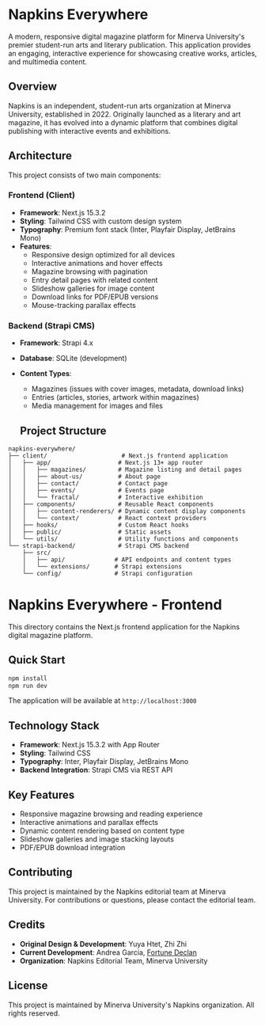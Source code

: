 # Napkins Everywhere

A modern, responsive digital magazine platform for Minerva University's premier student-run arts and literary publication. This application provides an engaging, interactive experience for showcasing creative works, articles, and multimedia content.

## Overview

Napkins is an independent, student-run arts organization at Minerva University, established in 2022. Originally launched as a literary and art magazine, it has evolved into a dynamic platform that combines digital publishing with interactive events and exhibitions.

## Architecture

This project consists of two main components:

### Frontend (Client)

- **Framework**: Next.js 15.3.2
- **Styling**: Tailwind CSS with custom design system
- **Typography**: Premium font stack (Inter, Playfair Display, JetBrains Mono)
- **Features**:
  - Responsive design optimized for all devices
  - Interactive animations and hover effects
  - Magazine browsing with pagination
  - Entry detail pages with related content
  - Slideshow galleries for image content
  - Download links for PDF/EPUB versions
  - Mouse-tracking parallax effects

### Backend (Strapi CMS)

- **Framework**: Strapi 4.x
- **Database**: SQLite (development)
- **Content Types**:

  - Magazines (issues with cover images, metadata, download links)
  - Entries (articles, stories, artwork within magazines)
  - Media management for images and files

  ## Project Structure

```
napkins-everywhere/
├── client/                     # Next.js frontend application
│   ├── app/                   # Next.js 13+ app router
│   │   ├── magazines/         # Magazine listing and detail pages
│   │   ├── about-us/          # About page
│   │   ├── contact/           # Contact page
│   │   ├── events/            # Events page
│   │   └── fractal/           # Interactive exhibition
│   ├── components/            # Reusable React components
│   │   ├── content-renderers/ # Dynamic content display components
│   │   └── context/           # React context providers
│   ├── hooks/                 # Custom React hooks
│   ├── public/                # Static assets
│   └── utils/                 # Utility functions and components
└── strapi-backend/            # Strapi CMS backend
    ├── src/
    │   ├── api/              # API endpoints and content types
    │   └── extensions/       # Strapi extensions
    └── config/               # Strapi configuration
```

# Napkins Everywhere - Frontend

This directory contains the Next.js frontend application for the Napkins digital magazine platform.

## Quick Start

```bash
npm install
npm run dev
```

The application will be available at `http://localhost:3000`

## Technology Stack

- **Framework**: Next.js 15.3.2 with App Router
- **Styling**: Tailwind CSS
- **Typography**: Inter, Playfair Display, JetBrains Mono
- **Backend Integration**: Strapi CMS via REST API

## Key Features

- Responsive magazine browsing and reading experience
- Interactive animations and parallax effects
- Dynamic content rendering based on content type
- Slideshow galleries and image stacking layouts
- PDF/EPUB download integration

## Contributing

This project is maintained by the Napkins editorial team at Minerva University. For contributions or questions, please contact the editorial team.

## Credits

- **Original Design & Development**: Yuya Htet, Zhi Zhi
- **Current Development**: Andrea Garcia, [Fortune Declan](https://declann.me)
- **Organization**: Napkins Editorial Team, Minerva University

## License

This project is maintained by Minerva University's Napkins organization. All rights reserved.
